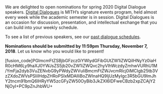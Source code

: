 We are delighted to open nominations for spring 2020 Digital Dialogue speakers. [Digital Dialogues](https://mith.umd.edu/digital-dialogues/) is MITH’s signature events program, held almost every week while the academic semester is in session. Digital Dialogues is an occasion for discussion, presentation, and intellectual exchange that you can build into your weekly schedule.

To see a list of previous speakers, see our [past dialogue schedules](http://mith.umd.edu/digital-dialogues/past-dialogue-schedules/).

**Nominations should be submitted by 11:59pm Thursday, November 7, 2018**. Let us know who you would like to present!

\[fusion_code]PGlmcmFtZSBjbGFzcz0iYWlydGFibGUtZW1iZWQiIHNyYz0iaHR0cHM6Ly9haXJ0YWJsZS5jb20vZW1iZWQvc2hyVlhWczdyZmhwVURhU1M/YmFja2dyb3VuZENvbG9yPWdyZWVuIiBmcmFtZWJvcmRlcj0iMCIgb25tb3VzZXdoZWVsPSIiIHdpZHRoPSIxMDAlIiBoZWlnaHQ9IjUzMyIgc3R5bGU9ImJhY2tncm91bmQ6IHRyYW5zcGFyZW50OyBib3JkZXI6IDFweCBzb2xpZCAjY2NjOyI+PC9pZnJhbWU+